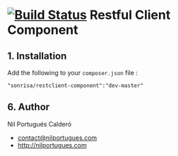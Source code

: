 # [![Build Status](https://travis-ci.org/sonrisa/restclient-component.png?branch=master)](https://travis-ci.org/sonrisa/restclient-component) Restful Client Component


## 1. Installation

Add the following to your `composer.json` file :

```
"sonrisa/restclient-component":"dev-master"
```

## 6. Author
Nil Portugués Calderó
 - <contact@nilportugues.com>
 - http://nilportugues.com
